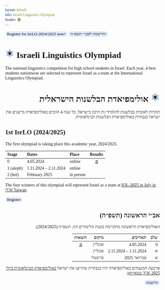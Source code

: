 ```yaml
---
layout: default
title: Israeli Linguistics Olympiad
header: 🏠︎
---
```


<head>
  <link href='https://fonts.googleapis.com/css?family=Rubik' rel='stylesheet' type='text/css'>
  <title>Israeli Linguistics Olympiad</title>
  <link rel="icon" type="image/x-icon" href="images/LingIsraelLogo.png">
  
<style>
  * {
    font-family: Rubik;
  }
  .button {
    background-color: #e4edff;
    border-radius: 10px;
    border: 0px;
    color: black;
  }
  .button:hover {
    background-color: #b2c9f6;
  }
  .hebrew {
    direction: rtl;
    text-align: right;
  }
  .to_right {
    float: right
  }
  
</style>
</head>

<a href="https://forms.gle/4qVdj4i2BcnpYNht9"><button name="button" class="button">
Register for IsrLO-2024/2025 now!
</button></a>
<a class="hebrew" href="https://forms.gle/4qVdj4i2BcnpYNht9"><button name="button" class="button">!הרשמה לאב״י תשפ״ה</button></a>

# <img src="images/LingIsraelLogo.png" width="30"> Israeli Linguistics Olympiad
The national linguistics competition for high school students in Israel. Each year, 4 best students nationwise are selected to represent Israel as a team at the International Linguistics Olympiad.

<!--<a href="./english"><button name="button" class="button">Continue in English</button></a>-->

<h1 class="hebrew">
  <img src="images/LingIsraelLogo.png" width="30">
  אולימפיאדת הבלשנות הישראלית
</h1>

<p class="hebrew">
  תחרות לאומית בבלשנות לתלמידי.ות תיכון בישראל. כל שנה 4 הזוכים באולימפיאדה מייצגים את ישראל כנבחרת באולימפיאדת הבלשנות הבינלאומית.
</p>

<!--
<p class="hebrew">
<a class="hebrew" href="./hebrew"><button name="button" class="button">להמשיך בעברית</button></a>
</p>
-->

## 1st IsrLO (2024/2025)
The first olympiad is taking place this academic year, 2024/2025.

| Stage     | Dates                  |Place    | Results                                           |
| :---------| :--------------------- |:--------| :-----------------------------------------------: |
| 0         |  4.05.2024             |online   | <a href="https://israel-ling.org/olimpiada" target="_blank">➲</a> |
| 1 (aleph) |  1.11.2024 – 2.11.2024 |online   |                          |
| 2 (bet)   |  February 2025         |in person|    |

The four winners of this olympiad will represent Israel as a team at
<a href="https://ioling.org/upcoming" target="_blank">IOL-2025 in July in 🇹🇼 Taiwan</a>.

<a href="https://forms.gle/4qVdj4i2BcnpYNht9"><button name="button" class="button">Register</button></a>

<h2 class="hebrew"> אב״י הראשונה (תשפ״ה) </h2>

<p class="hebrew">
האולימפיאדת הראשונה מתקיימת בשנת הלימודים הזו, תשפ״ה (2024/2025).
</p>


<div class="hebrew" markdown="1">

| שלב        | תאריכים                 | מיקום    | תוצאות                                            |
| ----------:| -----------------------:| -------: | :-----------------------------------------------: |
| 0          |  4.05.2024               | אונליין    | <a href="https://israel-ling.org/olimpiada" target="_blank">➲</a> |
| א   |  1.11.2024 – 2.11.2024   | אונליין    |                         |
| א   |  פברואר 2025             | פרונטלי |    |

</div>

<p class="hebrew">
  ארבעה המנצחים באולימפיאדה יהיו בנבחרת שתייצג את ישראל <a href="https://ioling.org/upcoming" target="_blank">באולימפיאדה הבינלאומית ביולי 2025 🇹🇼 בטאיוואן</a>.
</p>

<p class="hebrew">
<a class="hebrew" href="https://forms.gle/4qVdj4i2BcnpYNht9"><button name="button" class="button">הרשמה</button></a>
</p>
